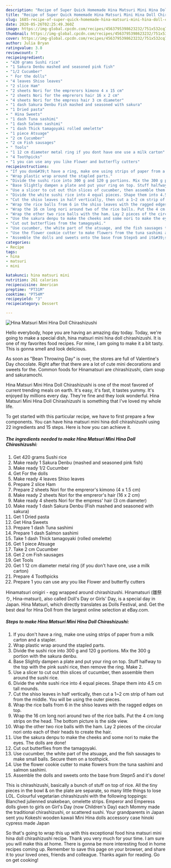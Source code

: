 ```yaml
---
description: "Recipe of Super Quick Homemade Hina Matsuri Mini Hina Doll Chirashizushi"
title: "Recipe of Super Quick Homemade Hina Matsuri Mini Hina Doll Chirashizushi"
slug: 1685-recipe-of-super-quick-homemade-hina-matsuri-mini-hina-doll-chirashizushi
date: 2020-05-26T02:25:49.360Z
image: https://img-global.cpcdn.com/recipes/4563795398623232/751x532cq70/hina-matsuri-mini-hina-doll-chirashizushi-recipe-main-photo.jpg
thumbnail: https://img-global.cpcdn.com/recipes/4563795398623232/751x532cq70/hina-matsuri-mini-hina-doll-chirashizushi-recipe-main-photo.jpg
cover: https://img-global.cpcdn.com/recipes/4563795398623232/751x532cq70/hina-matsuri-mini-hina-doll-chirashizushi-recipe-main-photo.jpg
author: Julia Bryan
ratingvalue: 3.8
reviewcount: 7
recipeingredient:
- "420 grams Sushi rice"
- "1 Sakura Denbu mashed and seasoned pink fish"
- "1/2 Cucumber"
- " For the dolls"
- "4 leaves Shiso leaves"
- "2 slice Ham"
- "2 sheets Nori for the emprerors kimono 4 x 15 cm"
- "2 sheets Nori for the emprerors hair 16 x 2 cm"
- "4 sheets Nori for the empress hair 3 cm diameter"
- "1 dash Sakura Denbu Fish mashed and seasoned with sakura"
- "1 Dried pasta"
- " Hina Sweets"
- "1 dash Tuna sashimi"
- "1 dash Salmon sashimi"
- "1 dash Thick tamagoyaki rolled omelette"
- "1 piece Atsuage"
- "2 cm Cucumber"
- "2 cm Fish sausages"
- " Tools"
- "1 12 cm diameter metal ring if you dont have one use a milk carton"
- "4 Toothpicks"
- "1 you can use any you like Flower and butterfly cutters"
recipeinstructions:
- "If you don&#39;t have a ring, make one using strips of paper from a milk carton and a stapler."
- "Wrap plastic wrap around the stapled parts."
- "Divide the sushi rice into 300 g and 120 g portions. Mix the 300 g portion with the sakura denbu."
- "Base Slightly dampen a plate and put your ring on top. Stuff halfway to the top with the pink sushi rice, then remove the ring. Make 2."
- "Use a slicer to cut out thin slices of cucumber, then assemble them around the sushi rice."
- "Divide the white sushi rice into 4 equal pieces. Shape them into 4.5 cm tall mounds."
- "Cut the shiso leaves in half vertically, then cut a 1~2 cm strip of ham out from the middle. You will be using the outer pieces."
- "Wrap the rice balls from 6 in the shiso leaves with the ragged edges on top."
- "Wrap the 16 cm long nori around two of the rice balls. Put the 4 cm long strips on the head. The bottom picture is the side view."
- "Wrap the other two rice balls with the ham. Lay 2 pieces of the circular nori onto each of their heads to create the hair."
- "Use the sakura denpu to make the cheeks and some nori to make the eyes. The dolls are done!"
- "Cut out butterflies from the tamagoyaki."
- "Use cucumber, the white part of the atsuage, and the fish sausages to make small balls. Secure them on a toothpick."
- "Use the flower cookie cutter to make flowers from the tuna sashimi and salmon sashimi."
- "Assemble the dolls and sweets onto the base from Stepn5 and it&#39;s done!"
categories:
- Recipe
tags:
- hina
- matsuri
- mini

katakunci: hina matsuri mini 
nutrition: 261 calories
recipecuisine: American
preptime: "PT31M"
cooktime: "PT54M"
recipeyield: "3"
recipecategory: Dessert

---
```



![Hina Matsuri Mini Hina Doll Chirashizushi](https://img-global.cpcdn.com/recipes/4563795398623232/751x532cq70/hina-matsuri-mini-hina-doll-chirashizushi-recipe-main-photo.jpg)

Hello everybody, hope you are having an amazing day today. Today, we're going to make a special dish, hina matsuri mini hina doll chirashizushi. It is one of my favorites food recipes. For mine, I am going to make it a bit tasty. This is gonna smell and look delicious.

As soon as &#34;Bean Throwing Day&#34; is over, the stores are full of Valentine&#39;s Day chocolate. Right after that there are a lot of cute mini decorations and sweets for the. Common foods for Hinamatsuri are chirashizushi, clam soup and sakuramochi.

Hina Matsuri Mini Hina Doll Chirashizushi is one of the most favored of current trending meals on earth. It's easy, it's fast, it tastes yummy. It's enjoyed by millions every day. They're fine and they look wonderful. Hina Matsuri Mini Hina Doll Chirashizushi is something that I've loved my whole life.


To get started with this particular recipe, we have to first prepare a few components. You can have hina matsuri mini hina doll chirashizushi using 22 ingredients and 15 steps. Here is how you can achieve it.

<!--inarticleads1-->

##### The ingredients needed to make Hina Matsuri Mini Hina Doll Chirashizushi:

1. Get 420 grams Sushi rice
1. Make ready 1 Sakura Denbu (mashed and seasoned pink fish)
1. Make ready 1/2 Cucumber
1. Get  For the dolls
1. Make ready 4 leaves Shiso leaves
1. Prepare 2 slice Ham
1. Prepare 2 sheets Nori for the empreror&#39;s kimono (4 x 1.5 cm)
1. Make ready 2 sheets Nori for the empreror&#39;s hair (16 x 2 cm)
1. Make ready 4 sheets Nori for the empress&#39; hair (3 cm diameter)
1. Make ready 1 dash Sakura Denbu (Fish mashed and seasoned with sakura)
1. Get 1 Dried pasta
1. Get  Hina Sweets
1. Prepare 1 dash Tuna sashimi
1. Prepare 1 dash Salmon sashimi
1. Take 1 dash Thick tamagoyaki (rolled omelette)
1. Get 1 piece Atsuage
1. Take 2 cm Cucumber
1. Get 2 cm Fish sausages
1. Get  Tools
1. Get 1 12 cm diameter metal ring (if you don&#39;t have one, use a milk carton)
1. Prepare 4 Toothpicks
1. Prepare 1 you can use any you like Flower and butterfly cutters


Hinamatsuri onigiri - egg wrapped around chirashizushi. Hinamatsuri (雛祭り, Hina-matsuri), also called Doll&#39;s Day or Girls&#39; Day, is a special day in Japan. Hina Matsuri, which directly translates as Dolls Festival, and. Get the best deal for Hina Doll from the largest online selection at eBay.com. 

<!--inarticleads2-->

##### Steps to make Hina Matsuri Mini Hina Doll Chirashizushi:

1. If you don&#39;t have a ring, make one using strips of paper from a milk carton and a stapler.
1. Wrap plastic wrap around the stapled parts.
1. Divide the sushi rice into 300 g and 120 g portions. Mix the 300 g portion with the sakura denbu.
1. Base Slightly dampen a plate and put your ring on top. Stuff halfway to the top with the pink sushi rice, then remove the ring. Make 2.
1. Use a slicer to cut out thin slices of cucumber, then assemble them around the sushi rice.
1. Divide the white sushi rice into 4 equal pieces. Shape them into 4.5 cm tall mounds.
1. Cut the shiso leaves in half vertically, then cut a 1~2 cm strip of ham out from the middle. You will be using the outer pieces.
1. Wrap the rice balls from 6 in the shiso leaves with the ragged edges on top.
1. Wrap the 16 cm long nori around two of the rice balls. Put the 4 cm long strips on the head. The bottom picture is the side view.
1. Wrap the other two rice balls with the ham. Lay 2 pieces of the circular nori onto each of their heads to create the hair.
1. Use the sakura denpu to make the cheeks and some nori to make the eyes. The dolls are done!
1. Cut out butterflies from the tamagoyaki.
1. Use cucumber, the white part of the atsuage, and the fish sausages to make small balls. Secure them on a toothpick.
1. Use the flower cookie cutter to make flowers from the tuna sashimi and salmon sashimi.
1. Assemble the dolls and sweets onto the base from Stepn5 and it&#39;s done!


This is chirashizushi, basically a bunch of stuff on top of rice. All the tiny pieces in the bowl &amp; on the plate are separate, so many little things to lose LOL. Colourful vegetarian chirashizushi with the following toppings: Blanched julienned snakebean, omelette strips. Emperor and Emperess dolls given to girls on Girl&#39;s Day (now Children&#39;s Day) each Mommy made the traditional chirashizushi, or scattered sushi. Your grandparents in Japan sent you Kokeshi wooden kawaii Mini Hina dolls accessory case hinoki cypress made Japan 

So that's going to wrap this up with this exceptional food hina matsuri mini hina doll chirashizushi recipe. Thank you very much for your time. I am sure you will make this at home. There is gonna be more interesting food in home recipes coming up. Remember to save this page on your browser, and share it to your loved ones, friends and colleague. Thanks again for reading. Go on get cooking!
